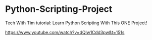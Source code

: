 # Python-Scripting-Project

Tech With Tim tutorial:
Learn Python Scripting With This ONE Project!

https://www.youtube.com/watch?v=dQlw1Cdd3pw&t=151s